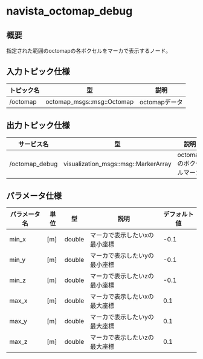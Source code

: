 # navista_octomap_debug

## 概要

指定された範囲のoctomapの各ボクセルをマーカで表示するノード。

## 入力トピック仕様

| トピック名 | 型 | 説明 |
| --- | --- | --- |
| /octomap | octomap_msgs::msg::Octomap | octomapデータ |

## 出力トピック仕様

| サービス名 | 型 | 説明 |
| --- | --- | --- |
| /octomap_debug | visualization_msgs::msg::MarkerArray | octomapのボクセルマーカ |

## パラメータ仕様

| パラメータ名 | 単位 | 型 | 説明 | デフォルト値 |
| --- | --- | --- | --- | --- |
| min_x | [m] | double | マーカで表示したいxの最小座標 | -0.1 |
| min_y | [m] | double | マーカで表示したいyの最小座標 | -0.1 |
| min_z | [m] | double | マーカで表示したいzの最小座標 | -0.1 |
| max_x | [m] | double | マーカで表示したいxの最大座標 | 0.1 |
| max_y | [m] | double | マーカで表示したいyの最大座標 | 0.1 |
| max_z | [m] | double | マーカで表示したいzの最大座標 | 0.1 |

